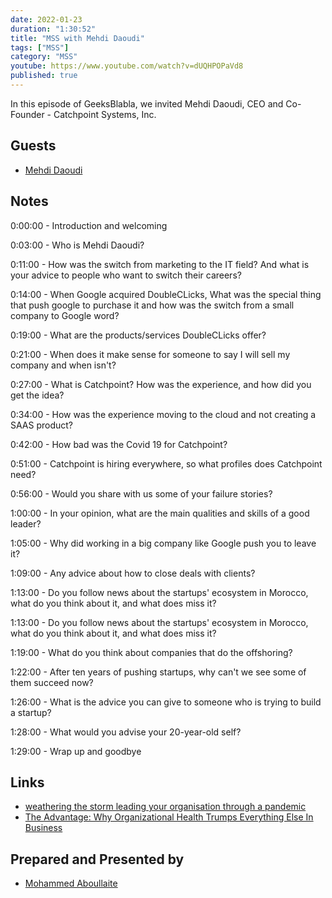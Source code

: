 ```yaml
---
date: 2022-01-23
duration: "1:30:52"
title: "MSS with Mehdi Daoudi"
tags: ["MSS"]
category: "MSS"
youtube: https://www.youtube.com/watch?v=dUQHPOPaVd8
published: true
---
```


In this episode of GeeksBlabla, we invited Mehdi Daoudi, CEO and Co-Founder - Catchpoint Systems, Inc.

## Guests

- [Mehdi Daoudi](https://www.linkedin.com/in/mdaoudi)

## Notes

0:00:00 - Introduction and welcoming

0:03:00 - Who is Mehdi Daoudi?

0:11:00 - How was the switch from marketing to the IT field? And what is your advice to people who want to switch their careers?

0:14:00 - When Google acquired DoubleCLicks, What was the special thing that push google to purchase it and how was the switch from a small company to Google word?

0:19:00 - What are the products/services DoubleCLicks offer?

0:21:00 - When does it make sense for someone to say I will sell my company and when isn't?

0:27:00 - What is Catchpoint? How was the experience, and how did you get the idea?

0:34:00 - How was the experience moving to the cloud and not creating a SAAS product?

0:42:00 - How bad was the Covid 19 for Catchpoint?

0:51:00 - Catchpoint is hiring everywhere, so what profiles does Catchpoint need?

0:56:00 - Would you share with us some of your failure stories?

1:00:00 - In your opinion, what are the main qualities and skills of a good leader?

1:05:00 - Why did working in a big company like Google push you to leave it?

1:09:00 - Any advice about how to close deals with clients?

1:13:00 - Do you follow news about the startups' ecosystem in Morocco, what do you think about it, and what does miss it?

1:13:00 - Do you follow news about the startups' ecosystem in Morocco, what do you think about it, and what does miss it?

1:19:00 - What do you think about companies that do the offshoring?

1:22:00 - After ten years of pushing startups, why can't we see some of them succeed now?

1:26:00 - What is the advice you can give to someone who is trying to build a startup?

1:28:00 - What would you advise your 20-year-old self?

1:29:00 - Wrap up and goodbye

## Links

- [weathering the storm leading your organisation through a pandemic](https://ndupress.ndu.edu/Publications/Article/1227816/dtp-038-weathering-the-storm-leading-your-organization-through-a-pandemic/)
- [The Advantage: Why Organizational Health Trumps Everything Else In Business](https://www.goodreads.com/book/show/12975375-the-advantage?from_search=true&from_srp=true&qid=bvRT94AaN1&rank=1)

## Prepared and Presented by

- [Mohammed Aboullaite](https://twitter.com/laytoun)
